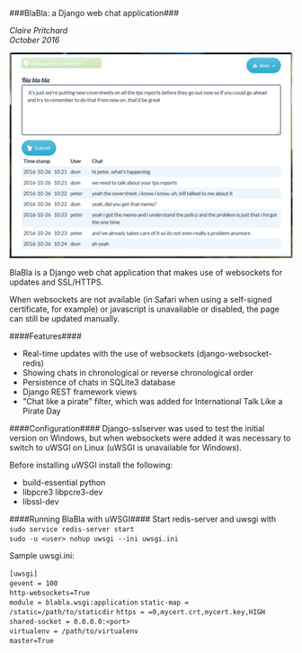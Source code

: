 ###BlaBla: a Django web chat application###

*Claire Pritchard*  
*October 2016*

<img src="blabla_screenshot.png" width="700" alt="BlaBla screenshot">

BlaBla is a Django web chat application that makes use of websockets for updates and SSL/HTTPS.

When websockets are not available (in Safari when using a self-signed certificate, for example) or javascript is unavailable or disabled, the page can still be updated manually.

####Features####
<ul>
	<li>Real-time updates with the use of websockets (django-websocket-redis)</li>
	<li>Showing chats in chronological or reverse chronological order</li>	
	<li>Persistence of chats in SQLite3 database</li>
	<li>Django REST framework views</li>
		<li>"Chat like a pirate" filter, which was added for International Talk Like a Pirate Day</li>
</ul>

####Configuration####
Django-sslserver was used to test the initial version on Windows, but when websockets were added it was necessary to switch to uWSGI on Linux  (uWSGI is unavailable for Windows).

Before installing uWSGI install the following:
<ul>
	<li>build-essential python</li>
    	<li>libpcre3 libpcre3-dev</li>
    	<li>libssl-dev</li>
</ul>

####Running BlaBla with uWSGI####
Start redis-server and uwsgi with  
	`sudo service redis-server start`  
	`sudo -u <user> nohup uwsgi --ini uwsgi.ini`
	
Sample uwsgi.ini:

`[uwsgi]`    
`gevent = 100`  
`http-websockets=True`  
`module = blabla.wsgi:application`
`static-map = /static=/path/to/staticdir`
`https = =0,mycert.crt,mycert.key,HIGH`  
`shared-socket = 0.0.0.0:<port>`   
`virtualenv = /path/to/virtualenv`  
`master=True`
